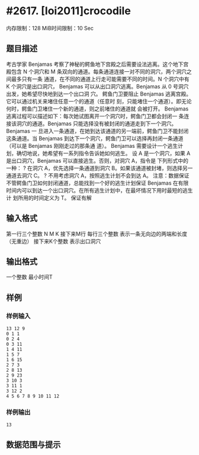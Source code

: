 # #2617. [Ioi2011]crocodile

内存限制：128 MiB时间限制：10 Sec

## 题目描述

考古学家 Benjamas 考察了神秘的鳄鱼地下宫殿之后需要设法逃离。这个地下宫殿包含
N 个洞穴和 M 条双向的通道。每条通道连接一对不同的洞穴，两个洞穴之间最多只有一条
通道，在不同的通道上行走可能需要不同的时间。N 个洞穴中有 K 个洞穴是出口洞穴，
Benjamas 可以从出口洞穴逃离。Benjamas 从 0 号洞穴出发，她希望尽快地到达一个出口洞
穴。
鳄鱼门卫要阻止 Benjamas 逃离宫殿。它可以通过机关来堵住任意一个的通道（任意时
刻，只能堵住一个通道）。即无论何时，鳄鱼门卫堵住一个新的通道，则之前堵住的通道就
会被打开。
Benjamas 逃离过程可以描述如下：每次她试图离开一个洞穴时，鳄鱼门卫都会封闭一
条连接该洞穴的通道。Benjamas 只能选择没有被封闭的通道走到下一个洞穴。Benjamas 一
旦进入一条通道，在她到达该通道的另一端前，鳄鱼门卫不能封闭这条通道。当 Benjamas
到达下一个洞穴，鳄鱼门卫可以选择再封闭一条通道（可以是 Benjamas 刚刚走过的那条通
道）。
Benjamas 需要设计一个逃生计划，确切地说，她希望有一系列指令告诉她如何逃生。
设 A 是一个洞穴，如果 A 是出口洞穴，Benjamas 可以直接逃生。否则，对洞穴 A，指令是
下列形式中的一种：
? 在洞穴 A，优先选择一条通道到洞穴 B。如果该通道被封堵，则选择另一通道去洞穴
C。
? 不用考虑洞穴 A，按照逃生计划不会到达 A。
注意：数据保证不管鳄鱼门卫如何封闭通道，总能找到一个好的逃生计划保证 Benjamas
在有限时间内可以到达一个出口洞穴。在所有逃生计划中，在最坏情况下用时最短的逃生计
划所用的时间定义为 T。
保证有解

## 输入格式

第一行三个整数 N M K
接下来M行 每行三个整数 表示一条无向边的两端和长度（无重边）
接下来K个整数 表示出口洞穴

## 输出格式

一个整数 最小时间T

## 样例

### 样例输入

    
    13 12 9
    0 1 1
    0 2 4
    0 3 11
    1 4 11
    1 5 7
    1 6 15
    2 7 3
    2 8 13
    2 9 23
    3 10 3
    3 11 1
    3 12 2
    4 5 6 7 8 9 10 11 12
    
    

### 样例输出

    
    13
    

## 数据范围与提示
